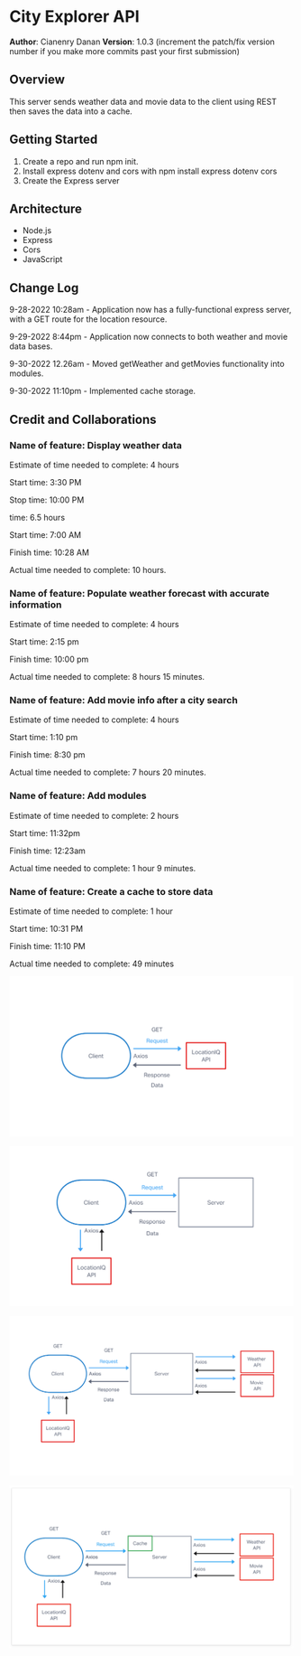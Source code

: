 # City Explorer API

**Author**: Cianenry Danan
**Version**: 1.0.3 (increment the patch/fix version number if you make more commits past your first submission)

## Overview
<!-- Provide a high level overview of what this application is and why you are building it, beyond the fact that it's an assignment for this class. (i.e. What's your problem domain?) -->
This server sends weather data and movie data to the client using REST then saves the data into a cache.

## Getting Started
<!-- What are the steps that a user must take in order to build this app on their own machine and get it running? -->
1. Create a repo and run npm init.
2. Install express dotenv and cors with npm install express dotenv cors
3. Create the Express server

## Architecture

* Node.js
* Express
* Cors
* JavaScript

## Change Log
<!-- Use this area to document the iterative changes made to your application as each feature is successfully implemented. Use time stamps. Here's an example:-->

9-28-2022 10:28am - Application now has a fully-functional express server, with a GET route for the location resource.

9-29-2022 8:44pm - Application now connects to both weather and movie data bases.

9-30-2022 12.26am - Moved getWeather and getMovies functionality into modules.

9-30-2022 11:10pm - Implemented cache storage.

## Credit and Collaborations
<!-- Give credit (and a link) to other people or resources that helped you build this application. -->

### Name of feature: Display weather data

Estimate of time needed to complete: 4 hours

Start time: 3:30 PM

Stop time: 10:00 PM

time: 6.5 hours

Start time: 7:00 AM

Finish time: 10:28 AM

Actual time needed to complete: 10 hours.

### Name of feature: Populate weather forecast with accurate information

Estimate of time needed to complete: 4 hours

Start time: 2:15 pm

Finish time: 10:00 pm

Actual time needed to complete: 8 hours 15 minutes.

### Name of feature: Add movie info after a city search

Estimate of time needed to complete: 4 hours

Start time: 1:10 pm

Finish time: 8:30 pm

Actual time needed to complete: 7 hours 20 minutes.

### Name of feature: Add modules

Estimate of time needed to complete: 2 hours

Start time: 11:32pm

Finish time: 12:23am

Actual time needed to complete: 1 hour 9 minutes.

### Name of feature: Create a cache to store data

Estimate of time needed to complete: 1 hour

Start time: 10:31 PM

Finish time: 11:10 PM

Actual time needed to complete: 49 minutes

![WWRC Lab-06](img/WRRC-6.png)

![WWRC Lab-07](img/WRRC-7.png)

![WWRC Lab-08](img/WRRC-8.png)

![WWRC Lab-10](img/WRRC-10.PNG)
